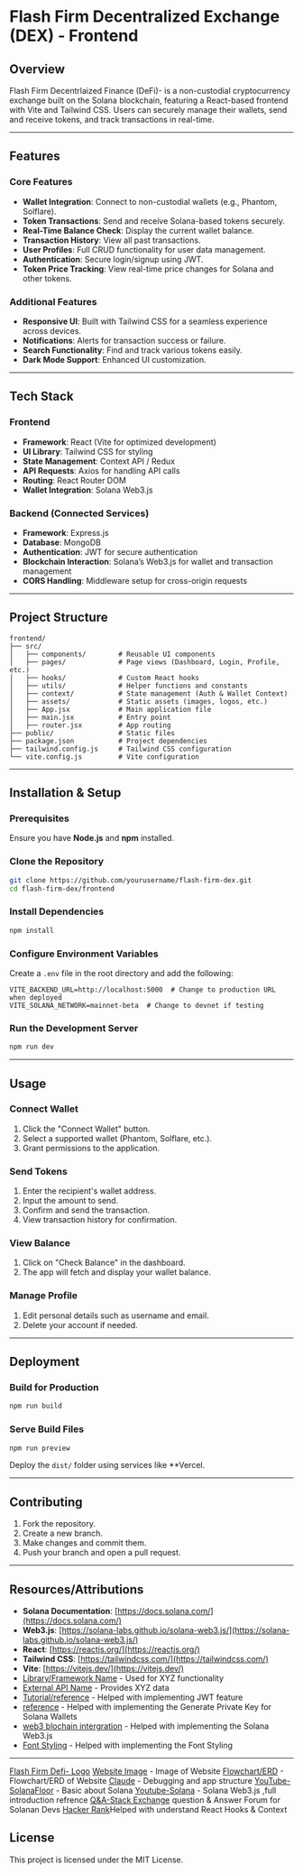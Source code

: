 # Flash Firm Decentralized Exchange (DEX) - Frontend

## Overview
Flash Firm Decentrlaized Finance (DeFi)- is a non-custodial cryptocurrency exchange built on the Solana blockchain, featuring a React-based frontend with Vite and Tailwind CSS. Users can securely manage their wallets, send and receive tokens, and track transactions in real-time.

---

## Features
### Core Features
- **Wallet Integration**: Connect to non-custodial wallets (e.g., Phantom, Solflare).
- **Token Transactions**: Send and receive Solana-based tokens securely.
- **Real-Time Balance Check**: Display the current wallet balance.
- **Transaction History**: View all past transactions.
- **User Profiles**: Full CRUD functionality for user data management.
- **Authentication**: Secure login/signup using JWT.
- **Token Price Tracking**: View real-time price changes for Solana and other tokens.

### Additional Features
- **Responsive UI**: Built with Tailwind CSS for a seamless experience across devices.
- **Notifications**: Alerts for transaction success or failure.
- **Search Functionality**: Find and track various tokens easily.
- **Dark Mode Support**: Enhanced UI customization.

---

## Tech Stack
### Frontend
- **Framework**: React (Vite for optimized development)
- **UI Library**: Tailwind CSS for styling
- **State Management**: Context API / Redux
- **API Requests**: Axios for handling API calls
- **Routing**: React Router DOM
- **Wallet Integration**: Solana Web3.js

### Backend (Connected Services)
- **Framework**: Express.js
- **Database**: MongoDB
- **Authentication**: JWT for secure authentication
- **Blockchain Interaction**: Solana’s Web3.js for wallet and transaction management
- **CORS Handling**: Middleware setup for cross-origin requests

---

## Project Structure
```
frontend/
├── src/
│   ├── components/        # Reusable UI components
│   ├── pages/             # Page views (Dashboard, Login, Profile, etc.)
│   ├── hooks/             # Custom React hooks
│   ├── utils/             # Helper functions and constants
│   ├── context/           # State management (Auth & Wallet Context)
│   ├── assets/            # Static assets (images, logos, etc.)
│   ├── App.jsx            # Main application file
│   ├── main.jsx           # Entry point
│   ├── router.jsx         # App routing
├── public/                # Static files
├── package.json           # Project dependencies
├── tailwind.config.js     # Tailwind CSS configuration
└── vite.config.js         # Vite configuration
```

---

## Installation & Setup
### Prerequisites
Ensure you have **Node.js** and **npm** installed.

### Clone the Repository
```bash
git clone https://github.com/yourusername/flash-firm-dex.git
cd flash-firm-dex/frontend
```

### Install Dependencies
```bash
npm install
```

### Configure Environment Variables
Create a `.env` file in the root directory and add the following:
```env
VITE_BACKEND_URL=http://localhost:5000  # Change to production URL when deployed
VITE_SOLANA_NETWORK=mainnet-beta  # Change to devnet if testing
```

### Run the Development Server
```bash
npm run dev
```

---

## Usage
### Connect Wallet
1. Click the "Connect Wallet" button.
2. Select a supported wallet (Phantom, Solflare, etc.).
3. Grant permissions to the application.

### Send Tokens
1. Enter the recipient's wallet address.
2. Input the amount to send.
3. Confirm and send the transaction.
4. View transaction history for confirmation.

### View Balance
1. Click on "Check Balance" in the dashboard.
2. The app will fetch and display your wallet balance.

### Manage Profile
1. Edit personal details such as username and email.
2. Delete your account if needed.

---

## Deployment
### Build for Production
```bash
npm run build
```
### Serve Build Files
```bash
npm run preview
```
Deploy the `dist/` folder using services like **Vercel.

---

## Contributing
1. Fork the repository.
2. Create a new branch.
3. Make changes and commit them.
4. Push your branch and open a pull request.

---

## Resources/Attributions  
- **Solana Documentation**: [https://docs.solana.com/](https://docs.solana.com/)
- **Web3.js**: [https://solana-labs.github.io/solana-web3.js/](https://solana-labs.github.io/solana-web3.js/)
- **React**: [https://reactjs.org/](https://reactjs.org/)
- **Tailwind CSS**: [https://tailwindcss.com/](https://tailwindcss.com/)
- **Vite**: [https://vitejs.dev/](https://vitejs.dev/)
- [Library/Framework Name](https://example.com) - Used for XYZ functionality  
- [External API Name](https://example.com) - Provides XYZ data  
- [Tutorial/reference](https://pages.git.generalassemb.ly/modular-curriculum-all-courses/jwt-authentication-in-flask-apis/setting-up-jwts/) - Helped with implementing JWT feature  
- [reference](https://solana.stackexchange.com/questions/7288/how-do-you-generate-a-base58-private-key) - Helped with implementing the Generate Private Key for Solana Wallets
- [web3 blochain intergration](https://www.npmjs.com/package/solana-web3.js) - Helped with implementing the Solana Web3.js
- [Font Styling](https://fonts.google.com/selection/embed) - Helped with implementing the Font Styling

---
[Flash Firm Defi- Logo](https://imgur.com/a/tMpoDU2)
[Website Image](https://imgur.com/a/XcirtQ6) - Image of Website 
[Flowchart/ERD](https://imgur.com/a/QubQJ6Q) - Flowchart/ERD of Website
[Claude](https://www.anthropic.com/claude) - Debugging and app structure
[YouTube-SolanaFloor](https://youtu.be/PkWq19uhcTA?si=Fkm3s-VCRi8auvbR) - Basic about Solana
[Youtube-Solana](https://youtu.be/amAq-WHAFs8?si=Whp2qSNerHyhrHhu) - Solana Web3.js ,full introduction refrence 
[Q&A-Stack Exchange](https://solana.stackexchange.com) question & Answer Forum for Solanan Devs
[Hacker Rank](https://www.hackerrank.com/)Helped with understand React Hooks & Context

## License
This project is licensed under the MIT License.

